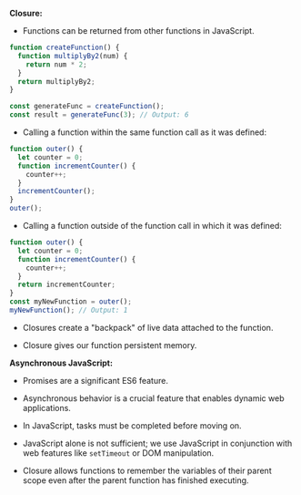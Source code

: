 
**Closure:**

- Functions can be returned from other functions in JavaScript.

```javascript
function createFunction() {
  function multiplyBy2(num) {
    return num * 2;
  }
  return multiplyBy2;
}

const generateFunc = createFunction();
const result = generateFunc(3); // Output: 6
```

- Calling a function within the same function call as it was defined:

```javascript
function outer() {
  let counter = 0;
  function incrementCounter() {
    counter++;
  }
  incrementCounter();
}
outer();
```

- Calling a function outside of the function call in which it was defined:

```javascript
function outer() {
  let counter = 0;
  function incrementCounter() {
    counter++;
  }
  return incrementCounter;
}
const myNewFunction = outer();
myNewFunction(); // Output: 1
```

- Closures create a "backpack" of live data attached to the function.

- Closure gives our function persistent memory.

**Asynchronous JavaScript:**

- Promises are a significant ES6 feature.

- Asynchronous behavior is a crucial feature that enables dynamic web applications.

- In JavaScript, tasks must be completed before moving on.

- JavaScript alone is not sufficient; we use JavaScript in conjunction with web features like `setTimeout` or DOM manipulation.

- Closure allows functions to remember the variables of their parent scope even after the parent function has finished executing.
